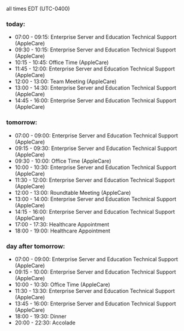 all times EDT (UTC-0400)

### today:

* 07:00 - 09:15: Enterprise Server and Education Technical Support (AppleCare)
* 09:30 - 10:15: Enterprise Server and Education Technical Support (AppleCare)
* 10:15 - 10:45: Office Time (AppleCare)
* 11:45 - 12:00: Enterprise Server and Education Technical Support (AppleCare)
* 12:00 - 13:00: Team Meeting (AppleCare)
* 13:00 - 14:30: Enterprise Server and Education Technical Support (AppleCare)
* 14:45 - 16:00: Enterprise Server and Education Technical Support (AppleCare)

### tomorrow:

* 07:00 - 09:00: Enterprise Server and Education Technical Support (AppleCare)
* 09:15 - 09:30: Enterprise Server and Education Technical Support (AppleCare)
* 09:30 - 10:00: Office Time (AppleCare)
* 10:00 - 10:30: Enterprise Server and Education Technical Support (AppleCare)
* 11:30 - 12:00: Enterprise Server and Education Technical Support (AppleCare)
* 12:00 - 13:00: Roundtable Meeting (AppleCare)
* 13:00 - 14:00: Enterprise Server and Education Technical Support (AppleCare)
* 14:15 - 16:00: Enterprise Server and Education Technical Support (AppleCare)
* 17:00 - 17:30: Healthcare Appointment 
* 18:00 - 19:00: Healthcare Appointment 

### day after tomorrow:

* 07:00 - 09:00: Enterprise Server and Education Technical Support (AppleCare)
* 09:15 - 10:00: Enterprise Server and Education Technical Support (AppleCare)
* 10:00 - 10:30: Office Time (AppleCare)
* 11:30 - 13:30: Enterprise Server and Education Technical Support (AppleCare)
* 13:45 - 16:00: Enterprise Server and Education Technical Support (AppleCare)
* 18:00 - 19:30: Dinner 
* 20:00 - 22:30: Accolade
